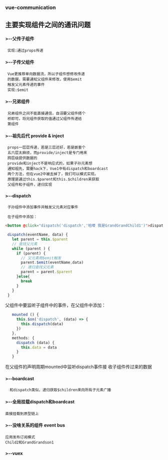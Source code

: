 ### vue-communication

## 主要实现组件之间的通讯问题

#### >--父传子组件
     实现:通过props传递
#### >--子传父组件
     Vue更推荐单向数据流，所以子组件想修改传递
     的数据，需要通知父组件来修改，使用$emit
     触发父元素传递的事件
     实现:$emit
#### >--兄弟组件
     兄弟组件之间不能直接通信，自诩要父组件搭个
     桥即可，将兄组件获取的值通过父组件传递给
     第组件
#### >--祖先后代 provide & inject
     props一层层传递，若是三层还好，若是嵌套个
     五六层太麻烦，而provide/inject是专门用来
     跨层级提供数据的
     provide和inject不是响应式的，如果子孙元素想
     通知祖先，需要hack下，Vue1中有dispatch和boardcast
     两个方法，但在vue2中被去掉了，我们可以模式实现。
     原理是通过this.$parent和this.$children来获取
     父组件和子组件，递归实现
#### >--dispatch
     子孙组件中添加事件并触发父元素对应事件
     
     在子组件中添加：
   ```html
   <button @click="dispatch('dispatch','哈喽 我是GrandGrandChild1')">dispatch</button>
   ```
   
   ```js
    dispatch(eventName, data) {
      let parent = this.$parent
      // 查找父元素
      while (parent ) {
        if (parent) {
          // 父元素用$emit触发
          parent.$emit(eventName,data)
          // 递归查找父元素
          parent = parent.$parent
        }else{
          break
        }
      }
    }
   ```
   
   父组件中要监听子组件中的事件，在父组件中添加：
   ```js
      mounted () {
        this.$on('dispatch', (data) => {
          this.dispatch(data)
        })
      },
      methods: {
        dispatch (data) {
          this.data = data
        }
      }
   ```
   在父组件的声明周期mounted中监听dispatch事件接
   收子组件传过来的数据
   
  
#### >--boardcast
      和dispatch类似，递归获取$children来向所有子元素广播
     
#### >--全局挂载dispatch和boardcast
    直接挂载到原型链上
    
#### >--没啥关系的组件 event bus
    应用发布订阅模式
    Child2和GrandGrandson1
#### >--vuex
    